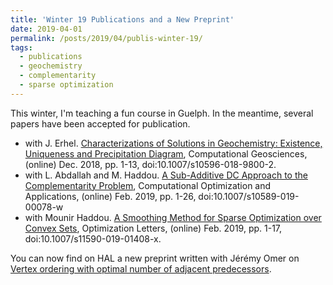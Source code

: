 ```yaml
---
title: 'Winter 19 Publications and a New Preprint'
date: 2019-04-01
permalink: /posts/2019/04/publis-winter-19/
tags:
  - publications
  - geochemistry
  - complementarity
  - sparse optimization
---
```

This winter, I'm teaching a fun course in Guelph. In the meantime, several papers have been accepted for publication.

  * with J. Erhel. <a href="https://hal.archives-ouvertes.fr/hal-01584490v2">Characterizations of Solutions in Geochemistry: Existence, Uniqueness and Precipitation Diagram</a>, Computational Geosciences, (online) Dec. 2018, pp. 1-13, doi:10.1007/s10596-018-9800-2.
  * with L. Abdallah and M. Haddou. <a href="https://hal.archives-ouvertes.fr/hal-01609835v2/">A Sub-Additive DC Approach to the Complementarity Problem</a>, Computational Optimization and Applications, (online) Feb. 2019, pp. 1-26, doi:10.1007/s10589-019-00078-w
  * with Mounir Haddou. <a href="https://www.researchgate.net/publication/331304614_A_smoothing_method_for_sparse_optimization_over_convex_sets">A Smoothing Method for Sparse Optimization over Convex Sets</a>, Optimization Letters, (online) Feb. 2019, pp. 1-17, doi:10.1007/s11590-019-01408-x.

 You can now find on HAL a new preprint written with Jérémy Omer on [Vertex ordering with optimal number of adjacent predecessors](https://hal.archives-ouvertes.fr/hal-02025298/).
